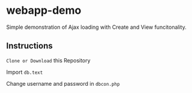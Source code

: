 # webapp-demo

Simple demonstration of Ajax loading with Create and View funcitonality. 


## Instructions

`Clone or Download` this Repository

Import `db.text`

Change username and password in `dbcon.php`

